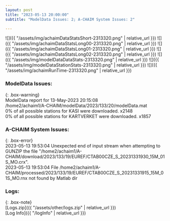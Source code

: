 ```yaml
---
layout: post
title: "2023-05-13 20:00:00"
subtitle: "ModelData Issues: 2; A-CHAIM System Issues: 2"

---
```


![]({{ "/assets/img/achaimDataStatsShort-2313320.png" | relative_url }})
![]({{ "/assets/img/achaimDataStatsLong00-2313320.png" | relative_url }})
![]({{ "/assets/img/achaimDataStatsLong01-2313320.png" | relative_url }})
![]({{ "/assets/img/achaimDataStatsLong02-2313320.png" | relative_url }})
![]({{ "/assets/img/modelDataDataStats-2313320.png" | relative_url }})
![]({{ "/assets/img/modelDataStationStats-2313320.png" | relative_url }})
![]({{ "/assets/img/achaimRunTime-2313320.png" | relative_url }})


### ModelData Issues:  
  
{: .box-warning}  
 ModelData report for 13-May-2023 20:15:08   
 /home2/achaim1/A-CHAIM/modelData/2023/133/20/modelData.mat   
 0% of all possible stations for KASI were downloaded. x2148   
 0% of all possible stations for KARTVERKET were downloaded. x1857   
  
### A-CHAIM System Issues:  
  
{: .box-error}  
2023-05-13 19:53:04 Unexpected end of input stream when attempting to GUNZIP the file "/home2/achaim1/A-CHAIM/download/2023/133/19/EUREF/CTAB00CZE_S_20231331930_15M_01S_MO.crx".  
2023-05-13 19:53:04 File /home2/achaim1/A-CHAIM/processed/2023/133/19/EUREF/CTAB00CZE_S_20231331915_15M_01S_MO.rnx not found by Matlab dir  

### Logs:  
  
{: .box-note}  
[Logs.zip]({{ "/assets/other/logs.zip" | relative_url }})  
[Log Info]({{ "/logInfo" | relative_url }})  
